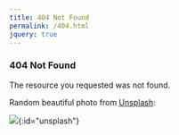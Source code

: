 ```yaml
---
title: 404 Not Found
permalink: /404.html
jquery: true
---
```


### 404 Not Found

The resource you requested was not found. 

Random beautiful photo from [Unsplash](https://unsplash.com/):

[![](https://source.unsplash.com/random)](#){:id="unsplash"}

<script>
$("#unsplash>img").click(function(){
  $(this).attr("src", "https://source.unsplash.com/random?t=" + Math.random());
});
</script>
